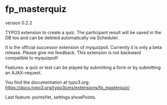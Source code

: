 # fp_masterquiz

version 0.2.2

TYPO3 extension to create a quiz. The participant result will be saved in the DB too and can be deleted automatically via Scheduler.

It is the official successor extension of myquizpoll.
Currently it is only a beta release. Please give me feedback.
This extension is not backward compatible to myquizpoll!

Features: a quiz or test can be played by submitting a form or by submitting an AJAX-request.

You find the documentation at typo3.org: https://docs.typo3.org/typo3cms/extensions/fp_masterquiz/

Last feature: pointsYet, settings.showPoints.